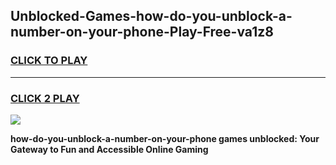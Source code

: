 
## Unblocked-Games-how-do-you-unblock-a-number-on-your-phone-Play-Free-va1z8
<h3>
<a href="https://premium76.site?title=how-do-you-unblock-a-number-on-your-phone&ref=18A1">CLICK TO PLAY</a></h3>
<hr>

<h3>
<a href="https://premium76.site?title=how-do-you-unblock-a-number-on-your-phone&ref=18A1">CLICK 2 PLAY</a>
  
</h3>

<a href="https://premium76.site?title=how-do-you-unblock-a-number-on-your-phone&ref=18A1"><img src="https://clearcache.store/games.png"></a>


**how-do-you-unblock-a-number-on-your-phone games unblocked: Your Gateway to Fun and Accessible Online Gaming**
